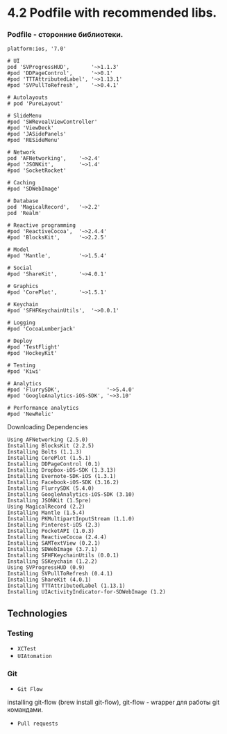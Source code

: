 4.2 Podfile with recommended libs.
==

### Podfile - сторонние библиотеки.

```pod
platform:ios, '7.0'

# UI
pod 'SVProgressHUD',       '~>1.1.3'
#pod 'DDPageControl',      '~>0.1'
#pod 'TTTAttributedLabel', '~>1.13.1'
#pod 'SVPullToRefresh',    '~>0.4.1'

# Autolayouts
# pod 'PureLayout'

# SlideMenu
#pod 'SWRevealViewController'
#pod 'ViewDeck'
#pod 'JASidePanels'
#pod 'RESideMenu'

# Network
pod 'AFNetworking',    '~>2.4'
#pod 'JSONKit',        '~>1.4'
#pod 'SocketRocket'

# Caching
#pod 'SDWebImage'

# Database
pod 'MagicalRecord',   '~>2.2'
pod 'Realm'

# Reactive programming
#pod 'ReactiveCocoa',  '~>2.4.4'
#pod 'BlocksKit',      '~>2.2.5'

# Model
#pod 'Mantle',         '~>1.5.4'

# Social
#pod 'ShareKit',       '~>4.0.1'

# Graphics
#pod 'CorePlot',       '~>1.5.1'

# Keychain
#pod 'SFHFKeychainUtils',  '~>0.0.1'

# Logging
#pod 'CocoaLumberjack'

# Deploy
#pod 'TestFlight'
#pod 'HockeyKit'

# Testing
#pod 'Kiwi'

# Analytics
#pod 'FlurrySDK',               '~>5.4.0'
#pod 'GoogleAnalytics-iOS-SDK', '~>3.10'

# Performance analytics
#pod 'NewRelic'
```

Downloading Dependencies
```
Using AFNetworking (2.5.0)
Installing BlocksKit (2.2.5)
Installing Bolts (1.1.3)
Installing CorePlot (1.5.1)
Installing DDPageControl (0.1)
Installing Dropbox-iOS-SDK (1.3.13)
Installing Evernote-SDK-iOS (1.3.1)
Installing Facebook-iOS-SDK (3.16.2)
Installing FlurrySDK (5.4.0)
Installing GoogleAnalytics-iOS-SDK (3.10)
Installing JSONKit (1.5pre)
Using MagicalRecord (2.2)
Installing Mantle (1.5.4)
Installing PKMultipartInputStream (1.1.0)
Installing Pinterest-iOS (2.3)
Installing PocketAPI (1.0.3)
Installing ReactiveCocoa (2.4.4)
Installing SAMTextView (0.2.1)
Installing SDWebImage (3.7.1)
Installing SFHFKeychainUtils (0.0.1)
Installing SSKeychain (1.2.2)
Using SVProgressHUD (0.9)
Installing SVPullToRefresh (0.4.1)
Installing ShareKit (4.0.1)
Installing TTTAttributedLabel (1.13.1)
Installing UIActivityIndicator-for-SDWebImage (1.2)
```

## Technologies

### Testing
* ```XCTest```
* ```UIAtomation```

### Git
* ```Git Flow```

installing git-flow (brew install git-flow),
git-flow - wrapper для работы git командами.

* ```Pull requests```








